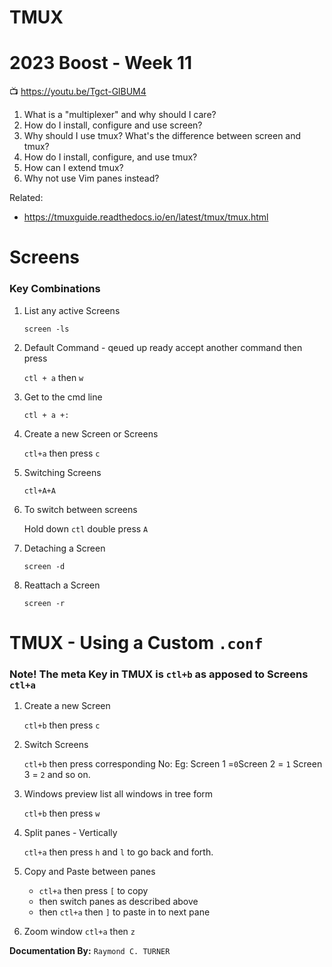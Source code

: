 # TMUX
# 2023 Boost - Week 11

📺 <https://youtu.be/Tgct-GlBUM4>

1. What is a "multiplexer" and why should I care?
1. How do I install, configure and use screen?
1. Why should I use tmux? What's the difference between screen and tmux?
1. How do I install, configure, and use tmux?
1. How can I extend tmux?
1. Why not use Vim panes instead?

Related:

* <https://tmuxguide.readthedocs.io/en/latest/tmux/tmux.html>


# Screens
### Key Combinations
1. List any active Screens

    `screen -ls`

1. Default Command - qeued up ready accept another command then press

    `ctl + a` then `w`

1. Get to the cmd line

    `ctl + a +:`

2. Create a new Screen or Screens

    `ctl+a` then press `c`

3. Switching Screens

    `ctl+A+A` 

1. To switch between screens

    Hold down `ctl` double press `A`

1. Detaching a Screen

    `screen -d`

1. Reattach a Screen

    `screen -r`

# TMUX - Using a Custom `.conf`
### Note! The meta Key in TMUX is `ctl+b` as apposed to Screens `ctl+a`
1. Create a new Screen

    `ctl+b` then press `c`

1. Switch Screens

    `ctl+b` then press corresponding No: Eg: Screen 1 =`0`Screen 2 = `1` Screen 3 = `2` and so on.

1. Windows preview list all windows in tree form

    `ctl+b` then press `w`

1. Split panes - Vertically

    `ctl+a` then press `h` and `l` to go back and forth.

1. Copy and Paste between panes
   * `ctl+a` then press `[` to copy
   * then switch panes as described above
   * then `ctl+a` then `]` to paste in to next pane

1. Zoom window
   `ctl+a` then `z`
   


**Documentation By:** `Raymond C. TURNER`